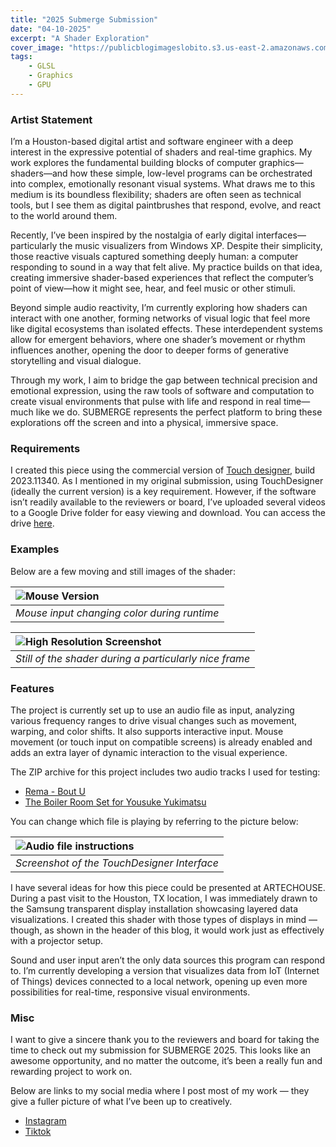 ```yaml
---
title: "2025 Submerge Submission"
date: "04-10-2025"
excerpt: "A Shader Exploration"
cover_image: "https://publicblogimageslobito.s3.us-east-2.amazonaws.com/SubmergeHeader.jpg"
tags:
    - GLSL
    - Graphics
    - GPU
---
```


### Artist Statement

I’m a Houston-based digital artist and software engineer with a deep interest in the expressive potential of shaders and real-time graphics. My work explores the fundamental building blocks of computer graphics—shaders—and how these simple, low-level programs can be orchestrated into complex, emotionally resonant visual systems. What draws me to this medium is its boundless flexibility; shaders are often seen as technical tools, but I see them as digital paintbrushes that respond, evolve, and react to the world around them.

Recently, I’ve been inspired by the nostalgia of early digital interfaces—particularly the music visualizers from Windows XP. Despite their simplicity, those reactive visuals captured something deeply human: a computer responding to sound in a way that felt alive. My practice builds on that idea, creating immersive shader-based experiences that reflect the computer’s point of view—how it might see, hear, and feel music or other stimuli.

Beyond simple audio reactivity, I’m currently exploring how shaders can interact with one another, forming networks of visual logic that feel more like digital ecosystems than isolated effects. These interdependent systems allow for emergent behaviors, where one shader’s movement or rhythm influences another, opening the door to deeper forms of generative storytelling and visual dialogue.

Through my work, I aim to bridge the gap between technical precision and emotional expression, using the raw tools of software and computation to create visual environments that pulse with life and respond in real time—much like we do. SUBMERGE represents the perfect platform to bring these explorations off the screen and into a physical, immersive space.



### Requirements

I created this piece using the commercial version of [Touch designer](https://derivative.ca), build 2023.11340. As I mentioned in my original submission, using TouchDesigner (ideally the current version) is a key requirement. However, if the software isn’t readily available to the reviewers or board, I’ve uploaded several videos to a Google Drive folder for easy viewing and download. You can access the drive [here](https://drive.google.com/drive/folders/1lMawQl9pPbtPn7db1kBdkUx-SWQ7ETkN?usp=share_link).


### Examples

Below are a few moving and still images of the shader:



| ![Mouse Version](https://publicblogimageslobito.s3.us-east-2.amazonaws.com/mouseVersion.gif) |
| :------------------------------------------------------------------------------------------- |
| _Mouse input changing color during runtime_         |



| ![High Resolution Screenshot](https://publicblogimageslobito.s3.us-east-2.amazonaws.com/img_0127AM_Friday_11_April_2025_hFTf5ODN.png) |
| :------------------------------------------------------------------------------------------- |
| _Still of the shader during a particularly nice frame_         |

### Features

The project is currently set up to use an audio file as input, analyzing various frequency ranges to drive visual changes such as movement, warping, and color shifts. It also supports interactive input. Mouse movement (or touch input on compatible screens) is already enabled and adds an extra layer of dynamic interaction to the visual experience.

The ZIP archive for this project includes two audio tracks I used for testing:

- [Rema - Bout U](https://youtu.be/sqeGiNrLtlI?si=mqgShIabgVLbOA5C)
- [The Boiler Room Set for Yousuke Yukimatsu](https://youtu.be/T1tcUfUhR5U?si=_ISR8qLN4Useb6ib)

You can change which file is playing by referring to the picture below:

| ![Audio file instructions](https://publicblogimageslobito.s3.us-east-2.amazonaws.com/img_1252AM_Friday_11_April_2025_08AnDOk6.png) |
| :------------------------------------------------------------------------------------------- |
| _Screenshot of the TouchDesigner Interface_         |


I have several ideas for how this piece could be presented at ARTECHOUSE. During a past visit to the Houston, TX location, I was immediately drawn to the Samsung transparent display installation showcasing layered data visualizations. I created this shader with those types of displays in mind — though, as shown in the header of this blog, it would work just as effectively with a projector setup.

Sound and user input aren’t the only data sources this program can respond to. I’m currently developing a version that visualizes data from IoT (Internet of Things) devices connected to a local network, opening up even more possibilities for real-time, responsive visual environments.
### Misc
I want to give a sincere thank you to the reviewers and board for taking the time to check out my submission for SUBMERGE 2025. This looks like an awesome opportunity, and no matter the outcome, it’s been a really fun and rewarding project to work on.

Below are links to my social media where I post most of my work — they give a fuller picture of what I’ve been up to creatively.

- [Instagram](https://www.instagram.com/program.are/)
- [Tiktok](https://www.tiktok.com/@bbsesino?lang=en)